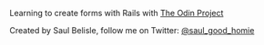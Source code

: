 Learning to create forms with Rails with [The Odin Project](https://www.theodinproject.com/lessons/forms)

Created by Saul Belisle, follow me on Twitter: [@saul_good_homie](https://twitter.com/saul_good_homie)

